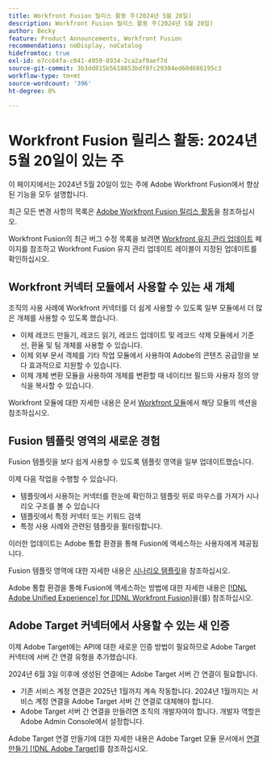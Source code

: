 ```yaml
---
title: Workfront Fusion 릴리스 활동 주(2024년 5월 20일)
description: Workfront Fusion 릴리스 활동 주(2024년 5월 20일)
author: Becky
feature: Product Announcements, Workfront Fusion
recommendations: noDisplay, noCatalog
hidefromtoc: true
exl-id: e7cc64fa-c041-4959-8934-2ca2af9aef7d
source-git-commit: 3b3dd815b5618853bdf8fc29304ed60d686195c3
workflow-type: tm+mt
source-wordcount: '396'
ht-degree: 0%

---
```


# Workfront Fusion 릴리스 활동: 2024년 5월 20일이 있는 주

이 페이지에서는 2024년 5월 20일이 있는 주에 Adobe Workfront Fusion에서 향상된 기능을 모두 설명합니다.

최근 모든 변경 사항의 목록은 [Adobe Workfront Fusion 릴리스 활동](../../../product-announcements/product-releases/fusion-release-activity/fusion-release-activity.md)을 참조하십시오.

Workfront Fusion의 최근 버그 수정 목록을 보려면 [Workfront 유지 관리 업데이트](https://experienceleague.adobe.com/docs/workfront-known-issues/releases/current-updates.html) 페이지를 참조하고 Workfront Fusion 유지 관리 업데이트 레이블이 지정된 업데이트를 확인하십시오.

## Workfront 커넥터 모듈에서 사용할 수 있는 새 개체

조직의 사용 사례에 Workfront 커넥터를 더 쉽게 사용할 수 있도록 일부 모듈에서 더 많은 개체를 사용할 수 있도록 했습니다.

* 이제 레코드 만들기, 레코드 읽기, 레코드 업데이트 및 레코드 삭제 모듈에서 기준선, 환율 및 팀 개체를 사용할 수 있습니다.
* 이제 외부 문서 객체를 기타 작업 모듈에서 사용하여 Adobe의 콘텐츠 공급망을 보다 효과적으로 지원할 수 있습니다.
* 이제 개체 변환 모듈을 사용하여 개체를 변환할 때 네이티브 필드와 사용자 정의 양식을 복사할 수 있습니다.

Workfront 모듈에 대한 자세한 내용은 문서 [Workfront 모듈](/help/quicksilver/workfront-fusion/apps-and-their-modules/workfront-modules.md)에서 해당 모듈의 섹션을 참조하십시오.

## Fusion 템플릿 영역의 새로운 경험

Fusion 템플릿을 보다 쉽게 사용할 수 있도록 템플릿 영역을 일부 업데이트했습니다.

이제 다음 작업을 수행할 수 있습니다.

* 템플릿에서 사용하는 커넥터를 한눈에 확인하고 템플릿 위로 마우스를 가져가 시나리오 구조를 볼 수 있습니다
* 템플릿에서 특정 커넥터 또는 키워드 검색
* 특정 사용 사례와 관련된 템플릿을 필터링합니다.

이러한 업데이트는 Adobe 통합 환경을 통해 Fusion에 액세스하는 사용자에게 제공됩니다.

Fusion 템플릿 영역에 대한 자세한 내용은 [시나리오 템플릿](/help/quicksilver/workfront-fusion/scenarios/templates/fusion-templates.md)을 참조하십시오.

Adobe 통합 환경을 통해 Fusion에 액세스하는 방법에 대한 자세한 내용은 [[!DNL Adobe Unified Experience] for [!DNL Workfront Fusion]](/help/quicksilver/workfront-fusion/fusion-in-admin-console/fusion-unified-experience.md)을(를) 참조하십시오.

## Adobe Target 커넥터에서 사용할 수 있는 새 인증

이제 Adobe Target에는 API에 대한 새로운 인증 방법이 필요하므로 Adobe Target 커넥터에 서버 간 연결 유형을 추가했습니다.

2024년 6월 3일 이후에 생성된 연결에는 Adobe Target 서버 간 연결이 필요합니다.

* 기존 서비스 계정 연결은 2025년 1월까지 계속 작동합니다. 2024년 1월까지는 서비스 계정 연결을 Adobe Target 서버 간 연결로 대체해야 합니다.
* Adobe Target 서버 간 연결을 만들려면 조직의 개발자여야 합니다. 개발자 역할은 Adobe Admin Console에서 설정합니다.

Adobe Target 연결 만들기에 대한 자세한 내용은 Adobe Target 모듈 문서에서 [연결 만들기 [!DNL Adobe Target]](/help/quicksilver/workfront-fusion/apps-and-their-modules/adobe-target-modules.md#create-a-connection-to-adobe-target)를 참조하십시오.
